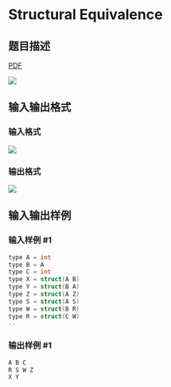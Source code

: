 # Structural Equivalence

## 题目描述

[problemUrl]: https://uva.onlinejudge.org/index.php?option=com_onlinejudge&Itemid=8&category=21&page=show_problem&problem=1845

[PDF](https://uva.onlinejudge.org/external/109/p10904.pdf)

![](https://cdn.luogu.com.cn/upload/vjudge_pic/UVA10904/0a80c34fbf6f3b06859e09286ab0a6370199b0fa.png)

## 输入输出格式

### 输入格式

![](https://cdn.luogu.com.cn/upload/vjudge_pic/UVA10904/9eb446c8de128f46ae031713f21ed9349cea0ca5.png)

### 输出格式

![](https://cdn.luogu.com.cn/upload/vjudge_pic/UVA10904/ea74cbdb26046aa07651b904e0fde75e651ff54a.png)

## 输入输出样例

### 输入样例 #1

```cpp
type A = int
type B = A
type C = int
type X = struct(A B)
type Y = struct(B A)
type Z = struct(A Z)
type S = struct(A S)
type W = struct(B R)
type R = struct(C W)
--
```


### 输出样例 #1

```cpp
A B C
R S W Z
X Y
```



